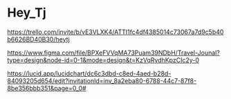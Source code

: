 # Hey_Tj

https://trello.com/invite/b/vE3VLXK4/ATTI1fc4df4385014c73067a7d9c5b40b6626BD40B30/heytj

https://www.figma.com/file/BPXeFVVqMA73Puam39NDbH/Travel-Jounal?type=design&node-id=0-1&mode=design&t=KzVqRydhKpzCIc2y-0

https://lucid.app/lucidchart/dc6c3dbd-c8ed-4aed-b28d-84093205d654/edit?invitationId=inv_8a2eba80-6788-44c7-87f8-8be356bbb351&page=0_0#

